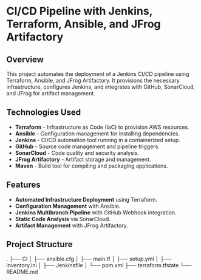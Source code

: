 # CI/CD Pipeline with Jenkins, Terraform, Ansible, and JFrog Artifactory  

## Overview  
This project automates the deployment of a Jenkins CI/CD pipeline using Terraform, Ansible, and JFrog Artifactory. It provisions the necessary infrastructure, configures Jenkins, and integrates with GitHub, SonarCloud, and JFrog for artifact management.  

## Technologies Used  
- **Terraform** - Infrastructure as Code (IaC) to provision AWS resources.  
- **Ansible** - Configuration management for installing dependencies.  
- **Jenkins** - CI/CD automation tool running in a containerized setup.  
- **GitHub** - Source code management and pipeline triggers.  
- **SonarCloud** - Code quality and security analysis.  
- **JFrog Artifactory** - Artifact storage and management.  
- **Maven** - Build tool for compiling and packaging applications.  

## Features  
- **Automated Infrastructure Deployment** using Terraform.  
- **Configuration Management** with Ansible.  
- **Jenkins Multibranch Pipeline** with GitHub Webhook integration.  
- **Static Code Analysis** via SonarCloud.  
- **Artifact Management** with JFrog Artifactory.  

## Project Structure  
. ├── CI │ ├── ansible.cfg │ ├── main.tf │ ├── setup.yml │ ├── inventory.ini │ ├── Jenkinsfile │ └── pom.xml ├── terraform.tfstate └── README.md
